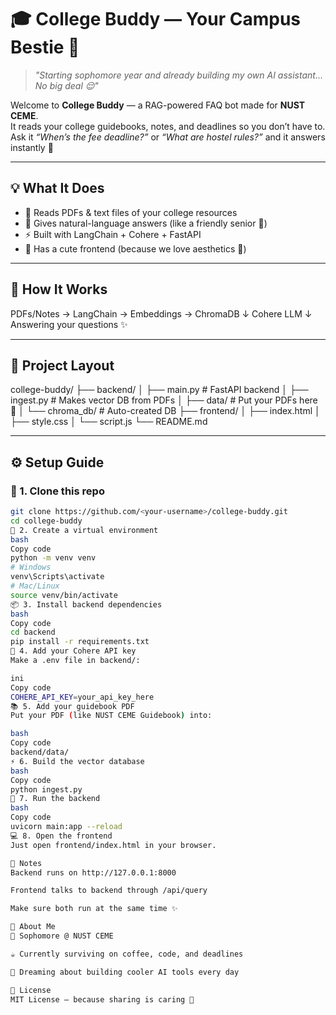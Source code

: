 # 🎓 College Buddy — Your Campus Bestie 🤖

> *"Starting sophomore year and already building my own AI assistant...  
No big deal 😌"*

Welcome to **College Buddy** — a RAG-powered FAQ bot made for **NUST CEME**.  
It reads your college guidebooks, notes, and deadlines so you don’t have to.  
Ask it *“When’s the fee deadline?”* or *“What are hostel rules?”* and it answers instantly 💌

---

## 💡 What It Does

- 📖 Reads PDFs & text files of your college resources
- 💬 Gives natural-language answers (like a friendly senior 🧠)
- ⚡ Built with LangChain + Cohere + FastAPI
- 🎨 Has a cute frontend (because we love aesthetics 💅)

---

## 🧠 How It Works

PDFs/Notes → LangChain → Embeddings → ChromaDB
↓
Cohere LLM
↓
Answering your questions ✨

---

## 📂 Project Layout

college-buddy/
├── backend/
│ ├── main.py # FastAPI backend
│ ├── ingest.py # Makes vector DB from PDFs
│ ├── data/ # Put your PDFs here 📁
│ └── chroma_db/ # Auto-created DB
├── frontend/
│ ├── index.html
│ ├── style.css
│ └── script.js
└── README.md

---

## ⚙️ Setup Guide

### 🧪 1. Clone this repo
```bash
git clone https://github.com/<your-username>/college-buddy.git
cd college-buddy
🌱 2. Create a virtual environment
bash
Copy code
python -m venv venv
# Windows
venv\Scripts\activate
# Mac/Linux
source venv/bin/activate
📦 3. Install backend dependencies
bash
Copy code
cd backend
pip install -r requirements.txt
🔑 4. Add your Cohere API key
Make a .env file in backend/:

ini
Copy code
COHERE_API_KEY=your_api_key_here
📚 5. Add your guidebook PDF
Put your PDF (like NUST CEME Guidebook) into:

bash
Copy code
backend/data/
⚡ 6. Build the vector database
bash
Copy code
python ingest.py
🚀 7. Run the backend
bash
Copy code
uvicorn main:app --reload
💻 8. Open the frontend
Just open frontend/index.html in your browser.

📝 Notes
Backend runs on http://127.0.0.1:8000

Frontend talks to backend through /api/query

Make sure both run at the same time ✨

💖 About Me
🏫 Sophomore @ NUST CEME

☕ Currently surviving on coffee, code, and deadlines

💭 Dreaming about building cooler AI tools every day

📜 License
MIT License — because sharing is caring 💌
